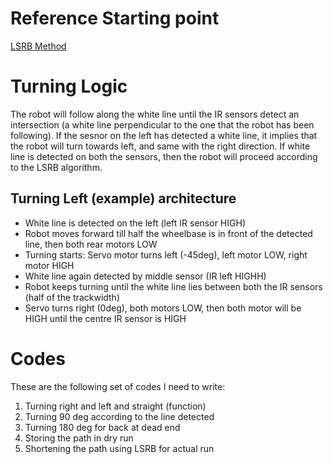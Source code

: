 # Reference Starting point 
[LSRB Method](https://medium.com/@TowardInfinity/coding-a-line-follower-robot-using-lsrb-and-finding-the-shortest-path-d906ffec71d)

# Turning Logic
The robot will follow along the white line until the IR sensors detect an intersection (a white line perpendicular to the one that the robot has been following). If the sesnor on the left has detected a white line, it implies that the robot will turn towards left, and same with the right direction. If white line is detected on both the sensors, then the robot will proceed according to the LSRB algorithm. 

## Turning Left (example) architecture
- White line is detected on the left (left IR sensor HIGH)
- Robot moves forward till half the wheelbase is in front of the detected line, then both rear motors LOW
- Turning starts: Servo motor turns left (-45deg), left motor LOW, right motor HIGH
- White line again detected by middle sensor (IR left HIGHH)
- Robot keeps turning until the white line lies between both the IR sensors (half of the trackwidth)
- Servo turns right (0deg), both motors LOW, then both motor will be HIGH until the centre IR sensor is HIGH

# Codes
These are the following set of codes I need to write:
1. Turning right and left and straight (function)
2. Turning 90 deg according to the line detected
3. Turning 180 deg for back at dead end 
4. Storing the path in dry run
5. Shortening the path using LSRB for actual run
